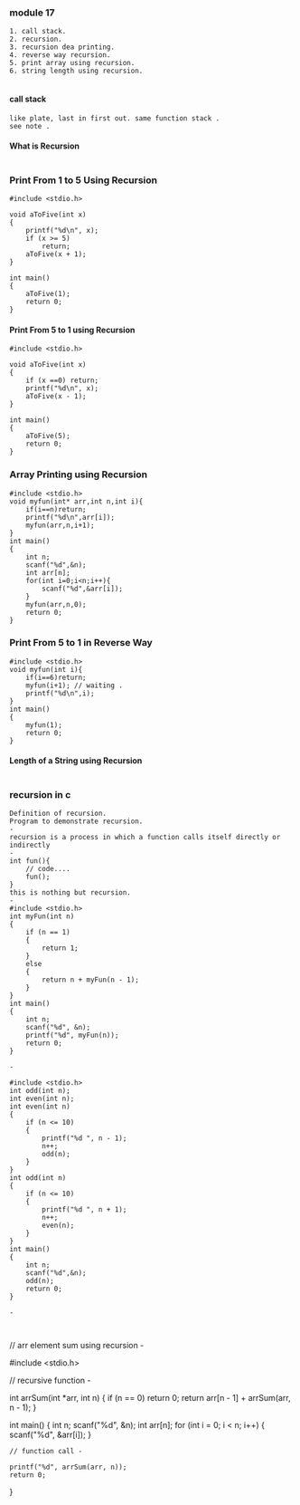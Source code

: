 ### module 17 

```
1. call stack.
2. recursion.
3. recursion dea printing.
4. reverse way recursion.
5. print array using recursion.
6. string length using recursion.


```

#### call stack

```
like plate, last in first out. same function stack .
see note .

```
#### What is Recursion

```

```

### Print From 1 to 5 Using Recursion

```
#include <stdio.h>

void aToFive(int x)
{
    printf("%d\n", x);
    if (x >= 5)
        return;
    aToFive(x + 1);
}

int main()
{
    aToFive(1);
    return 0;
}

```
#### Print From 5 to 1 using Recursion

```
#include <stdio.h>

void aToFive(int x)
{
    if (x ==0) return;
    printf("%d\n", x);
    aToFive(x - 1);
}

int main()
{
    aToFive(5);
    return 0;
}

```
### Array Printing using Recursion

```
#include <stdio.h>
void myfun(int* arr,int n,int i){
    if(i==n)return;
    printf("%d\n",arr[i]);
    myfun(arr,n,i+1);
}
int main()
{
    int n;
    scanf("%d",&n);
    int arr[n];
    for(int i=0;i<n;i++){
        scanf("%d",&arr[i]);
    }
    myfun(arr,n,0);
    return 0;
}

```

###  Print From 5 to 1 in Reverse Way
```
#include <stdio.h>
void myfun(int i){
    if(i==6)return;
    myfun(i+1); // waiting .
    printf("%d\n",i);
}
int main()
{
    myfun(1);
    return 0;
}

```

#### Length of a String using Recursion

```

```

### recursion in c

```
Definition of recursion.
Program to demonstrate recursion.
-
recursion is a process in which a function calls itself directly or indirectly
-
int fun(){
    // code....
    fun();
}
this is nothing but recursion.
-
#include <stdio.h>
int myFun(int n)
{
    if (n == 1)
    {
        return 1;
    }
    else
    {
        return n + myFun(n - 1);
    }
}
int main()
{
    int n;
    scanf("%d", &n);
    printf("%d", myFun(n));
    return 0;
}

-

#include <stdio.h>
int odd(int n);
int even(int n);
int even(int n)
{
    if (n <= 10)
    {
        printf("%d ", n - 1);
        n++;
        odd(n);
    }
}
int odd(int n)
{
    if (n <= 10)
    {
        printf("%d ", n + 1);
        n++;
        even(n);
    }
}
int main()
{
    int n;
    scanf("%d",&n);
    odd(n);
    return 0;
}

-



```
//  arr element sum using recursion - 


#include <stdio.h>

// recursive function -

int arrSum(int *arr, int n)
{
    if (n == 0)
        return 0;
    return arr[n - 1] + arrSum(arr, n - 1);
}

int main()
{
    int n;
    scanf("%d", &n);
    int arr[n];
    for (int i = 0; i < n; i++)
    {
        scanf("%d", &arr[i]);
    }

    // function call -
    
    printf("%d", arrSum(arr, n));
    return 0;
}